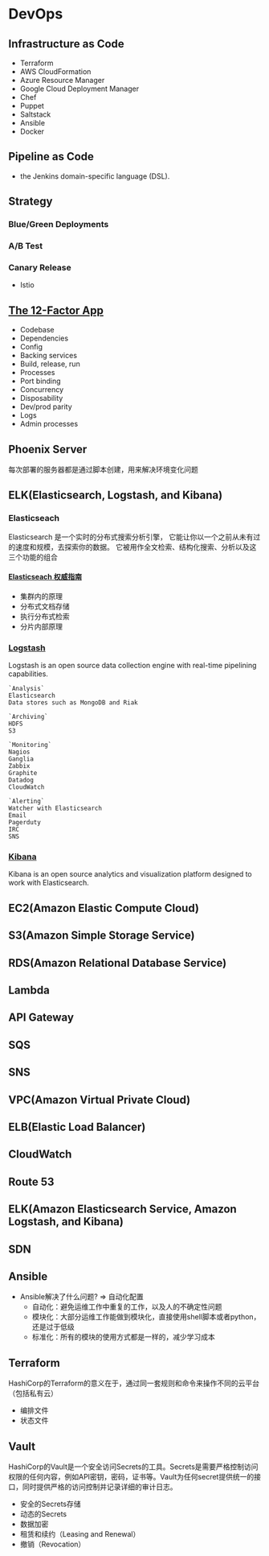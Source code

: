 # DevOps
## Infrastructure as Code
- Terraform
- AWS CloudFormation
- Azure Resource Manager 
- Google Cloud Deployment Manager
- Chef
- Puppet
- Saltstack
- Ansible
- Docker

## Pipeline as Code
- the Jenkins domain-specific language (DSL).

## Strategy
### Blue/Green Deployments
### A/B Test
### Canary Release
- Istio

## [The 12-Factor App](https://12factor.net/)
- Codebase
- Dependencies
- Config
- Backing services
- Build, release, run
- Processes
- Port binding
- Concurrency
- Disposability
- Dev/prod parity
- Logs
- Admin processes

## Phoenix Server
每次部署的服务器都是通过脚本创建，用来解决环境变化问题

## ELK(Elasticsearch, Logstash, and Kibana)
### Elasticseach
Elasticsearch 是一个实时的分布式搜索分析引擎， 它能让你以一个之前从未有过的速度和规模，去探索你的数据。 它被用作全文检索、结构化搜索、分析以及这三个功能的组合
#### [Elasticseach 权威指南](https://www.elastic.co/guide/cn/elasticsearch/guide/current/_how_to_read_this_book.html)
- 集群内的原理
- 分布式文档存储
- 执行分布式检索
- 分片内部原理
### [Logstash](https://www.elastic.co/guide/en/logstash/current/introduction.html)
Logstash is an open source data collection engine with real-time pipelining capabilities. 
```
`Analysis`
Elasticsearch
Data stores such as MongoDB and Riak

`Archiving`
HDFS
S3

`Monitoring`
Nagios
Ganglia
Zabbix
Graphite
Datadog
CloudWatch

`Alerting`
Watcher with Elasticsearch
Email
Pagerduty
IRC
SNS
```
### [Kibana](https://www.elastic.co/guide/en/kibana/current/introduction.html)
Kibana is an open source analytics and visualization platform designed to work with Elasticsearch. 

## EC2(Amazon Elastic Compute Cloud)
## S3(Amazon Simple Storage Service)
## RDS(Amazon Relational Database Service)
## Lambda
## API Gateway
## SQS
## SNS
## VPC(Amazon Virtual Private Cloud)
## ELB(Elastic Load Balancer)
## CloudWatch
## Route 53
## ELK(Amazon Elasticsearch Service, Amazon Logstash, and Kibana)

## SDN

## Ansible
- Ansible解决了什么问题? => 自动化配置
    + 自动化：避免运维工作中重复的工作，以及人的不确定性问题
    + 模块化：大部分运维工作能做到模块化，直接使用shell脚本或者python，还是过于低级
    + 标准化：所有的模块的使用方式都是一样的，减少学习成本

## Terraform
HashiCorp的Terraform的意义在于，通过同一套规则和命令来操作不同的云平台（包括私有云）
- 编排文件
- 状态文件

## Vault
HashiCorp的Vault是一个安全访问Secrets的工具。Secrets是需要严格控制访问权限的任何内容，例如API密钥，密码，证书等。Vault为任何secret提供统一的接口，同时提供严格的访问控制并记录详细的审计日志。
- 安全的Secrets存储
- 动态的Secrets
- 数据加密
- 租赁和续约（Leasing and Renewal）
- 撤销（Revocation）